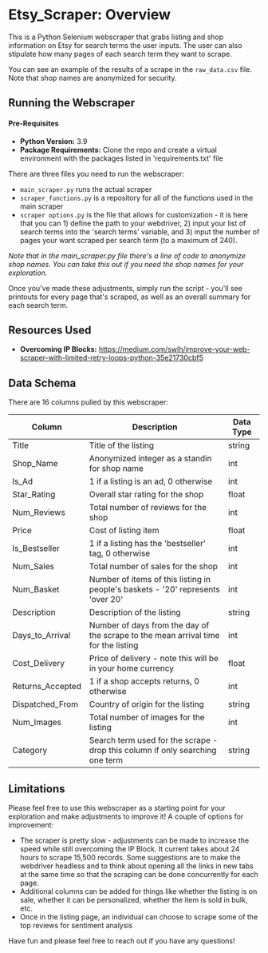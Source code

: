 # Etsy_Scraper: Overview

This is a Python Selenium webscraper that grabs listing and shop information on Etsy for search terms the user inputs. The user can also stipulate how many pages of each search term they want to scrape. 

You can see an example of the results of a scrape in the `raw_data.csv` file. Note that shop names are anonymized for security. 

## Running the Webscraper

#### Pre-Requisites

* **Python Version:** 3.9
* **Package Requirements:** Clone the repo and create a virtual environment with the packages listed in 'requirements.txt' file

There are three files you need to run the webscraper:
* `main_scraper.py` runs the actual scraper
* `scraper_functions.py` is a repository for all of the functions used in the main scraper
* `scraper options.py` is the file that allows for customization - it is here that you can 1) define the path to your webdriver, 2) input your list of search terms into the 'search terms' variable, and 3) input the number of pages your want scraped per search term (to a maximum of 240).

<em>Note that in the main_scraper.py file there's a line of code to anonymize shop names. You can take this out if you need the shop names for your exploration.</em>

Once you've made these adjustments, simply run the script - you'll see printouts for every page that's scraped, as well as an overall summary for each search term. 

## Resources Used

* **Overcoming IP Blocks:**
https://medium.com/swlh/improve-your-web-scraper-with-limited-retry-loops-python-35e21730cbf5

## Data Schema

There are 16 columns pulled by this webscraper:

| Column | Description | Data Type|
| --- | --- | --- |
| Title | Title of the listing | string |
| Shop_Name | Anonymized integer as a standin for shop name | int |
| Is_Ad | 1 if a listing is an ad, 0 otherwise | int |
| Star_Rating | Overall star rating for the shop | float |
| Num_Reviews | Total number of reviews for the shop | int |
| Price | Cost of listing item | float |
| Is_Bestseller | 1 if a listing has the 'bestseller' tag, 0 otherwise | int |
| Num_Sales | Total number of sales for the shop | int |
| Num_Basket | Number of items of this listing in people's baskets - '20' represents 'over 20' | int |
| Description | Description of the listing | string |
| Days_to_Arrival | Number of days from the day of the scrape to the mean arrival time for the listing | int |
| Cost_Delivery | Price of delivery - note this will be in your home currency | float |
| Returns_Accepted | 1 if a shop accepts returns, 0 otherwise | int |
| Dispatched_From | Country of origin for the listing | string |
| Num_Images | Total number of images for the listing | int |
| Category | Search term used for the scrape - drop this column if only searching one term | string |

## Limitations

Please feel free to use this webscraper as a starting point for your exploration and make adjustments to improve it! A couple of options for improvement: 
* The scraper is pretty slow - adjustments can be made to increase the speed while still overcoming the IP Block. It current takes about 24 hours to scrape 15,500 records. Some suggestions are to make the webdriver headless and to think about opening all the links in new tabs at the same time so that the scraping can be done concurrently for each page. 
* Additional columns can be added for things like whether the listing is on sale, whether it can be personalized, whether the item is sold in bulk, etc. 
* Once in the listing page, an individual can choose to scrape some of the top reviews for sentiment analysis 

Have fun and please feel free to reach out if you have any questions!
